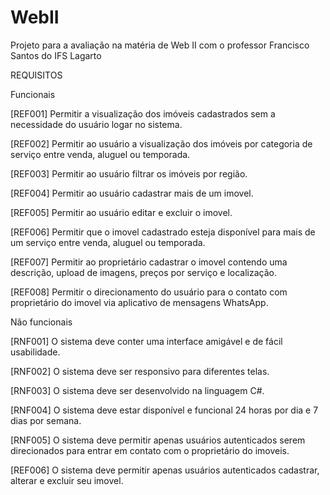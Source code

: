 # WebII
Projeto para a avaliação na matéria de Web II com o professor Francisco Santos do IFS Lagarto

REQUISITOS

Funcionais

[REF001] Permitir a visualização dos imóveis cadastrados sem a  necessidade do usuário logar no sistema.

[REF002] Permitir ao usuário a visualização dos imóveis  por categoria de serviço entre venda, aluguel ou temporada.

[REF003] Permitir ao usuário filtrar os imóveis por região.

[REF004] Permitir ao usuário cadastrar mais de um imovel. 

[REF005] Permitir ao usuário editar e excluir o imovel.

[REF006] Permitir que o imovel cadastrado esteja disponível para mais de um  serviço entre venda, aluguel ou temporada.

[REF007] Permitir ao proprietário cadastrar o imovel contendo uma descrição, upload de imagens, preços por serviço e localização.

[REF008] Permitir o direcionamento do usuário para o contato com proprietário do imovel via aplicativo de mensagens WhatsApp.

Não funcionais

[RNF001] O sistema deve conter uma interface amigável e de fácil usabilidade.

[RNF002] O sistema deve ser responsivo para diferentes telas.

[RNF003] O sistema deve ser desenvolvido na linguagem C#.

[RNF004] O sistema deve estar disponível e funcional 24 horas por dia e 7 dias por semana.

[RNF005] O sistema deve permitir apenas usuários autenticados serem direcionados para entrar em contato com o proprietário do imoveis.

[REF006] O sistema deve permitir apenas usuários autenticados cadastrar, alterar e excluir seu imovel.
